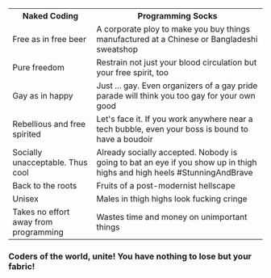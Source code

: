 <table>
    <tr>
        <th>Naked Coding</td>
        <th>Programming Socks</td>
    </tr>
    <tr>
        <td>Free as in free beer</td>
        <td>A corporate ploy to make you buy things manufactured at a Chinese or Bangladeshi sweatshop</td>
    </tr>
    <tr>
        <td>Pure freedom</td>
        <td>Restrain not just your blood circulation but your free spirit, too</td>
    </tr>
    <tr>
        <td>Gay as in happy</td>
        <td>Just ... gay. Even organizers of a gay pride parade will think you too gay for your own good</td>
    </tr>
    <tr>
        <td>Rebellious and free spirited</td>
        <td>Let's face it. If you work anywhere near a tech bubble, even your boss is bound to have a boudoir</td>
    </tr>
    <tr>
        <td>Socially unacceptable. Thus cool</td>
        <td>Already socially accepted. Nobody is going to bat an eye if you show up in thigh highs and high heels #StunningAndBrave</td>
    </tr>
    <tr>
        <td>Back to the roots</td>
        <td>Fruits of a post-modernist hellscape</td>
    </tr>
    <tr>
        <td>Unisex</td>
        <td>Males in thigh highs look fucking cringe</td>
    </tr>
    <tr>
        <td>Takes no effort away from programming</td>
        <td>Wastes time and money on unimportant things</td>
    </tr>
</table>

<h3> Coders of the world, unite! You have nothing to lose but your fabric! </h3>
